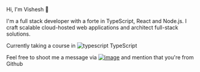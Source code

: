 Hi, I'm Vishesh 👋

I'm a full stack developer with a forte in TypeScript, React and Node.js. I craft scalable cloud-hosted web applications and architect full-stack solutions.

Currently taking a course in 
![typescript](https://github.com/TimeTerminal/TimeTerminal/assets/10537934/3ae54368-c89a-41a0-9c8b-bec82cad1d83) TypeScript


Feel free to shoot me a message via <a href="https://www.linkedin.com/in/visheshthanki/">![image](https://img.shields.io/badge/LinkedIn-0077B5?logo=linkedin&logoColor=white)</a> and mention that you're from Github
